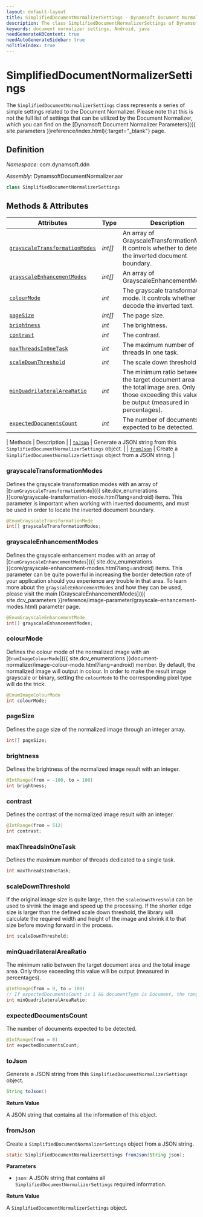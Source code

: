 ```yaml
---
layout: default-layout
title: SimplifiedDocumentNormalizerSettings - Dynamsoft Document Normalizer module Android Edition API Reference
description: The class SimplifiedDocumentNormalizerSettings of Dynamsoft Document Normalizer module Android edition represents the simplified document normalizer settings.
keywords: document normalizer settings, Android, java
needGenerateH3Content: true
needAutoGenerateSidebar: true
noTitleIndex: true
---
```


# SimplifiedDocumentNormalizerSettings

The `SimplifiedDocumentNormalizerSettings` class represents a series of simple settings related to the Document Normalizer. Please note that this is not the full list of settings that can be utilized by the Document Normalizer, which you can find on the [Dynamsoft Document Normalizer Parameters]({{ site.parameters }}reference/index.html){:target="_blank"} page.

## Definition

*Namespace:* com.dynamsoft.ddn

*Assembly:* DynamsoftDocumentNormalizer.aar

```java
class SimplifiedDocumentNormalizerSettings
```

## Methods & Attributes

| Attributes | Type | Description |
| ---------- | ---- | ----------- |
| [`grayscaleTransformationModes`](#grayscaletransformationmodes) | *int[]* | An array of GrayscaleTransformationMode. It controls whether to detect the inverted document boundary. |
| [`grayscaleEnhancementModes`](#grayscaleenhancementmodes) | *int[]* | An array of GrayscaleEnhancementModes. |
| [`colourMode`](#colourmode) | *int* | The grayscale transformation mode. It controls whether to decode the inverted text. |
| [`pageSize`](#pagesize) | *int[]* | The page size. |
| [`brightness`](#brightness) | *int* | The brightness. |
| [`contrast`](#contrast) | *int* | The contrast. |
| [`maxThreadsInOneTask`](#maxthreadsinonetask) | *int* | The maximum number of threads in one task. |
| [`scaleDownThreshold`](#scaledownthreshold) | *int* | The scale down threshold. |
| [`minQuadrilateralAreaRatio`](#minquadrilateralarearatio) | *int* | The minimum ratio between the target document area and the total image area. Only those exceeding this value will be output (measured in percentages). |
| [`expectedDocumentsCount`](#expecteddocumentscount) | *int* | The number of documents expected to be detected. |

| Methods | Description |
| [`toJson`](#tojson) | Generate a JSON string from this `SimplifiedDocumentNormalizerSettings` object. |
| [`fromJson`](#fromjson) | Create a `SimplifiedDocumentNormalizerSettings` object from a JSON string. |

### grayscaleTransformationModes

Defines the grayscale transformation modes with an array of [`EnumGrayscaleTransformationMode`]({{ site.dcv_enumerations }}core/grayscale-transformation-mode.html?lang=android) items. This parameter is important when working with inverted documents, and must be used in order to locate the inverted document boundary.

```java
@EnumGrayscaleTransformationMode
int[] grayscaleTransformationModes;
```

### grayscaleEnhancementModes

Defines the grayscale enhancement modes with an array of [`EnumGrayscaleEnhancementModes`]({{ site.dcv_enumerations }}core/grayscale-enhancement-modes.html?lang=android) items. This parameter can be quite powerful in increasing the border detection rate of your application should you experience any trouble in that area. To learn more about the `grayscaleEnhancementModes` and how they can be used, please visit the main [GrayscaleEnhancementModes]({{ site.dcv_parameters }}reference/image-parameter/grayscale-enhancement-modes.html) parameter page.

```java
@EnumGrayscaleEnhancementMode
int[] grayscaleEnhancementModes;
```

### colourMode

Defines the colour mode of the normalized image with an [`EnumImageColourMode`]({{ site.dcv_enumerations }}document-normalizer/image-colour-mode.html?lang=android) member. By default, the normalized image will output in colour. In order to make the result image grayscale or binary, setting the `colourMode` to the corresponding pixel type will do the trick.

```java
@EnumImageColourMode
int colourMode;
```

### pageSize

Defines the page size of the normalized image through an integer array.

```java
int[] pageSize;
```

### brightness

Defines the brightness of the normalized image result with an integer.

```java
@IntRange(from = -100, to = 100)
int brightness;
```

### contrast

Defines the contrast of the normalized image result with an integer.

```java
@IntRange(from = 512)
int contrast;
```

### maxThreadsInOneTask

Defines the maximum number of threads dedicated to a single task.

```java
int maxThreadsInOneTask;
```

### scaleDownThreshold

If the original image size is quite large, then the `scaledownThreshold` can be used to shrink the image and speed up the processing. If the shorter edge size is larger than the defined scale down threshold, the library will calculate the required width and height of the image and shrink it to that size before moving forward in the process.

```java
int scaleDownThreshold;
```

### minQuadrilateralAreaRatio

The minimum ratio between the target document area and the total image area. Only those exceeding this value will be output (measured in percentages).

```java
@IntRange(from = 0, to = 100)
// If expectedDocumentsCount is 1 && documentType is Document, the range is from 20 to 100.
int minQuadrilateralAreaRatio;
```

### expectedDocumentsCount

The number of documents expected to be detected.

```java
@IntRange(from = 0)
int expectedDocumentsCount;
```

### toJson

Generate a JSON string from this `SimplifiedDocumentNormalizerSettings` object.

```java
String toJson()
```

**Return Value**

A JSON string that contains all the information of this object.

### fromJson

Create a `SimplifiedDocumentNormalizerSettings` object from a JSON string.

```java
static SimplifiedDocumentNormalizerSettings fromJson(String json);
```

**Parameters**

* `json`: A JSON string that contains all `SimplifiedDocumentNormalizerSettings` required information.

**Return Value**

A `SimplifiedDocumentNormalizerSettings` object.
